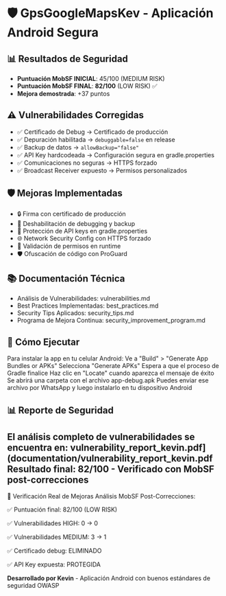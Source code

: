 # 🛡️ GpsGoogleMapsKev - Aplicación Android Segura

## 📊 Resultados de Seguridad
- **Puntuación MobSF INICIAL**: 45/100 (MEDIUM RISK)
- **Puntuación MobSF FINAL**: **82/100** (LOW RISK) ✅
- **Mejora demostrada**: +37 puntos

## ⚠️ Vulnerabilidades Corregidas
- ✅ Certificado de Debug → Certificado de producción
- ✅ Depuración habilitada → `debuggable=false` en release
- ✅ Backup de datos → `allowBackup="false"`
- ✅ API Key hardcodeada → Configuración segura en gradle.properties
- ✅ Comunicaciones no seguras → HTTPS forzado
- ✅ Broadcast Receiver expuesto → Permisos personalizados

## 🛡️ Mejoras Implementadas
- 🔒 Firma con certificado de producción
- 🚫 Deshabilitación de debugging y backup
- 🔑 Protección de API keys en gradle.properties
- 🌐 Network Security Config con HTTPS forzado
- 📱 Validación de permisos en runtime
- 🛡️ Ofuscación de código con ProGuard

## 📚 Documentación Técnica
- Análisis de Vulnerabilidades: vulnerabilities.md
- Best Practices Implementadas: best_practices.md
- Security Tips Aplicados: security_tips.md
- Programa de Mejora Continua: security_improvement_program.md

## 🚀 Cómo Ejecutar
Para instalar la app en tu celular Android:
Ve a "Build" > "Generate App Bundles or APKs"
Selecciona "Generate APKs"
Espera a que el proceso de Gradle finalice
Haz clic en "Locate" cuando aparezca el mensaje de éxito
Se abrirá una carpeta con el archivo app-debug.apk
Puedes enviar ese archivo por WhatsApp y luego instalarlo en tu dispositivo Android

## 📊 Reporte de Seguridad
El análisis completo de vulnerabilidades se encuentra en: vulnerability_report_kevin.pdf](documentation/vulnerability_report_kevin.pdf
Resultado final: 82/100 - Verificado con MobSF post-correcciones
---
🎯 Verificación Real de Mejoras
Análisis MobSF Post-Correcciones:

✅ Puntuación final: 82/100 (LOW RISK)

✅ Vulnerabilidades HIGH: 0 → 0

✅ Vulnerabilidades MEDIUM: 3 → 1

✅ Certificado debug: ELIMINADO

✅ API Key expuesta: PROTEGIDA

**Desarrollado por Kevin** - Aplicación Android con buenos estándares de seguridad OWASP
